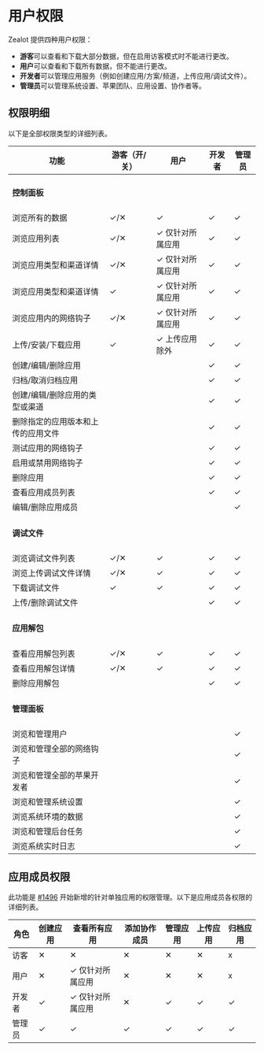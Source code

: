 # 用户权限

Zealot 提供四种用户权限：

- **游客**可以查看和下载大部分数据，但在启用访客模式时不能进行更改。
- **用户**可以查看和下载所有数据，但不能进行更改。
- **开发者**可以管理应用服务（例如创建应用/方案/频道，上传应用/调试文件）。
- **管理员**可以管理系统设置、苹果团队、应用设置、协作者等。

## 权限明细

以下是全部权限类型的详细列表。

<table>
  <thead>
    <tr>
      <th>功能</th>
      <th>游客（开/关）</th>
      <th>用户</th>
      <th>开发者</th>
      <th>管理员</th>
    </tr>
  </thead>
  <tbody>
    <tr>
      <td colspan="5"><h4>控制面板</h4></td>
    </tr>
    <tr>
      <td>浏览所有的数据</td>
      <td>✓/✕</td>
      <td>✓</td>
      <td>✓</td>
      <td>✓</td>
    </tr>
    <tr>
      <td>浏览应用列表</td>
      <td>✓/✕</td>
      <td>✓ 仅针对所属应用</td>
      <td>✓</td>
      <td>✓</td>
    </tr>
    <tr>
      <td>浏览应用类型和渠道详情</td>
      <td>✓/✕</td>
      <td>✓ 仅针对所属应用</td>
      <td>✓</td>
      <td>✓</td>
    </tr>
    <tr>
      <td>浏览应用类型和渠道详情</td>
      <td>✓</td>
      <td>✓ 仅针对所属应用</td>
      <td>✓</td>
      <td>✓</td>
    </tr>
    <tr>
      <td>浏览应用内的网络钩子</td>
      <td>✓/✕</td>
      <td>✓ 仅针对所属应用</td>
      <td>✓</td>
      <td>✓</td>
    </tr>
    <tr>
      <td>上传/安装/下载应用</td>
      <td>✓</td>
      <td>✓ 上传应用除外</td>
      <td>✓</td>
      <td>✓</td>
    </tr>
    <tr>
      <td>创建/编辑/删除应用</td>
      <td></td>
      <td></td>
      <td>✓</td>
      <td>✓</td>
    </tr>
    <tr>
      <td>归档/取消归档应用</td>
      <td></td>
      <td></td>
      <td>✓</td>
      <td>✓</td>
    </tr>
    <tr>
      <td>创建/编辑/删除应用的类型或渠道</td>
      <td></td>
      <td></td>
      <td>✓</td>
      <td>✓</td>
    </tr>
    <tr>
      <td>删除指定的应用版本和上传的应用文件</td>
      <td></td>
      <td></td>
      <td>✓</td>
      <td>✓</td>
    </tr>
    <tr>
      <td>测试应用的网络钩子</td>
      <td></td>
      <td></td>
      <td>✓</td>
      <td>✓</td>
    </tr>
    <tr>
      <td>启用或禁用网络钩子</td>
      <td></td>
      <td></td>
      <td>✓</td>
      <td>✓</td>
    </tr>
    <tr>
      <td>删除应用</td>
      <td></td>
      <td></td>
      <td>✓</td>
      <td>✓</td>
    </tr>
    <tr>
      <td>查看应用成员列表</td>
      <td></td>
      <td></td>
      <td>✓</td>
      <td>✓</td>
    </tr>
    <tr>
      <td>编辑/删除应用成员</td>
      <td></td>
      <td></td>
      <td></td>
      <td>✓</td>
    </tr>
    <tr>
      <td colspan="5"><h4>调试文件</h4></td>
    </tr>
    <tr>
      <td>浏览调试文件列表</td>
      <td>✓/✕</td>
      <td>✓</td>
      <td>✓</td>
      <td>✓</td>
    </tr>
    <tr>
      <td>浏览上传调试文件详情</td>
      <td>✓/✕</td>
      <td>✓</td>
      <td>✓</td>
      <td>✓</td>
    </tr>
    <tr>
      <td>下载调试文件</td>
      <td>✓</td>
      <td>✓</td>
      <td>✓</td>
      <td>✓</td>
    </tr>
    <tr>
      <td>上传/删除调试文件</td>
      <td></td>
      <td></td>
      <td>✓</td>
      <td>✓</td>
    </tr>
    <tr>
      <td colspan="5"><h4>应用解包</h4></td>
    </tr>
    <tr>
      <td>查看应用解包列表</td>
      <td>✓/✕</td>
      <td>✓</td>
      <td>✓</td>
      <td>✓</td>
    </tr>
    <tr>
      <td>查看应用解包详情</td>
      <td>✓/✕</td>
      <td>✓</td>
      <td>✓</td>
      <td>✓</td>
    </tr>
    <tr>
      <td>删除应用解包</td>
      <td></td>
      <td></td>
      <td>✓</td>
      <td>✓</td>
    </tr>
    <tr>
      <td colspan="5"><h4>管理面板</h4></td>
    </tr>
    <tr>
      <td>浏览和管理用户</td>
      <td></td>
      <td></td>
      <td></td>
      <td>✓</td>
    </tr>
    <tr>
      <td>浏览和管理全部的网络钩子</td>
      <td></td>
      <td></td>
      <td></td>
      <td>✓</td>
    </tr>
    <tr>
      <td>浏览和管理全部的苹果开发者</td>
      <td></td>
      <td></td>
      <td></td>
      <td>✓</td>
    </tr>
    <tr>
      <td>浏览和管理系统设置</td>
      <td></td>
      <td></td>
      <td></td>
      <td>✓</td>
    </tr>
    <tr>
      <td>浏览系统环境的数据</td>
      <td></td>
      <td></td>
      <td></td>
      <td>✓</td>
    </tr>
    <tr>
      <td>浏览和管理后台任务</td>
      <td></td>
      <td></td>
      <td></td>
      <td>✓</td>
    </tr>
    <tr>
      <td>浏览系统实时日志</td>
      <td></td>
      <td></td>
      <td></td>
      <td>✓</td>
    </tr>
  </tbody>
</table>

## 应用成员权限

此功能是 [#1496](https://github.com/tryzealot/zealot/pull/1496) 开始新增的针对单独应用的权限管理。以下是应用成员各权限的详细列表。

角色 | 创建应用 | 查看所有应用 | 添加协作成员 | 管理应用 | 上传应用 | 归档应用
----|---------|------------|--------|-------------|-----------|-----------
访客 | ✕ | ✕ | ✕ | ✕ | ✕ | x
用户 | ✕ | ✓ 仅针对所属应用 | ✕ | ✕ | ✕ | x
开发者 | ✓ | ✓ 仅针对所属应用 | ✕ | ✓ | ✓ | ✓
管理员 | ✓ | ✓ | ✓ | ✓ | ✓ | ✓

